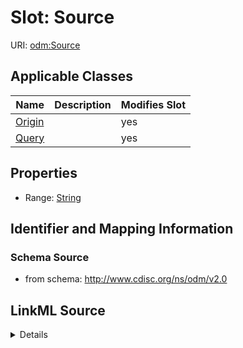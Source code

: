 # Slot: Source

URI: [odm:Source](http://www.cdisc.org/ns/odm/v2.0/Source)



<!-- no inheritance hierarchy -->




## Applicable Classes

| Name | Description | Modifies Slot |
| --- | --- | --- |
[Origin](Origin.md) |  |  yes  |
[Query](Query.md) |  |  yes  |







## Properties

* Range: [String](String.md)





## Identifier and Mapping Information







### Schema Source


* from schema: http://www.cdisc.org/ns/odm/v2.0




## LinkML Source

<details>
```yaml
name: Source
from_schema: http://www.cdisc.org/ns/odm/v2.0
rank: 1000
alias: Source
domain_of:
- Origin
- Query
range: string
any_of:
- range: OriginSource
- range: QuerySourceType

```
</details>